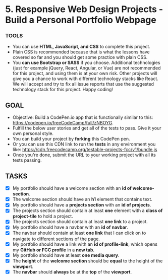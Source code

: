 # 5. Responsive Web Design Projects - Build a Personal Portfolio Webpage
### TOOLS
* You can use **HTML, JavaScript, and CSS** to complete this project.
* Plain CSS is recommended because that is what the lessons have covered so far and you should get some practice with plain CSS.
* You **can use Bootstrap or SASS** if you choose. Additional technologies (just for example jQuery, React, Angular, or Vue) are not recommended for this project, and using them is at your own risk. Other projects will give you a chance to work with different technology stacks like React. We will accept and try to fix all issue reports that use the suggested technology stack for this project. Happy coding!

## GOAL
* Objective: Build a CodePen.io app that is functionally similar to this: <https://codepen.io/freeCodeCamp/full/zNBOYG>.
* Fulfill the below user stories and get all of the tests to pass. Give it your own personal style.
* You can build your project by **forking** this CodePen pen. 
* Or you can use this CDN link to run the **tests** in any environment you like: <https://cdn.freecodecamp.org/testable-projects-fcc/v1/bundle.js>
* Once you're done, submit the URL to your working project with all its tests passing.

## TASKS
- [x] My portfolio should have a welcome section with an **id of welcome-section**.
- [x] The welcome section should have an **h1** element that contains text.
- [x] My portfolio should have a **projects section** with an **id of projects**.
- [x] The projects section should contain at least **one** element with a **class of project-tile** to hold a project.
- [x] The projects section should contain at least **one link** to a project.
- [x] My portfolio should have a navbar with an **id of navbar**.
- [x] The navbar should contain at least **one link** that I can click on to navigate to different sections of the page.
- [x] My portfolio should have a link with an **id of profile-link**, which opens my **GitHub or FCC profile** in a **new tab**.
- [x] My portfolio should have at least **one media query**.
- [x] The **height** of the **welcome section** should be **equal** to the height of the **viewport**.
- [x] The **navbar** should **always** be at the **top** of the **viewport**.